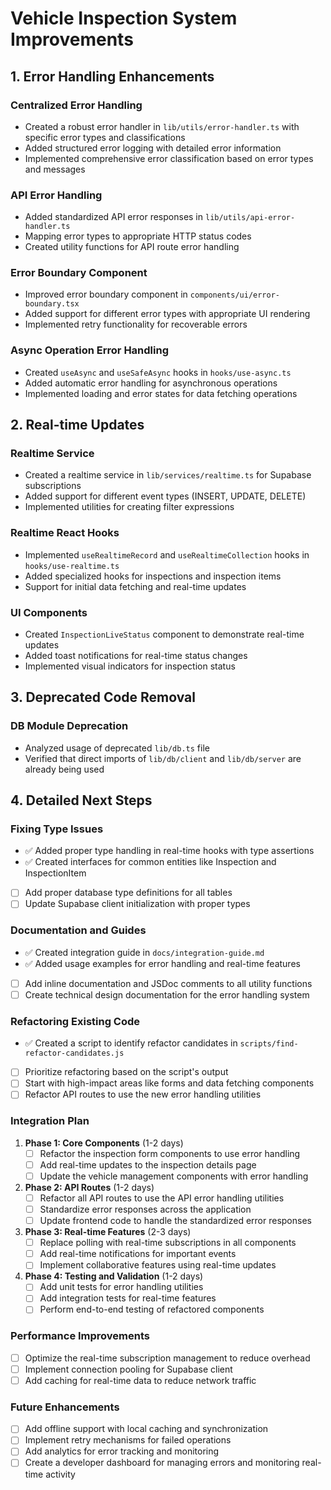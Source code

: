 # Vehicle Inspection System Improvements

## 1. Error Handling Enhancements

### Centralized Error Handling
- Created a robust error handler in `lib/utils/error-handler.ts` with specific error types and classifications
- Added structured error logging with detailed error information
- Implemented comprehensive error classification based on error types and messages

### API Error Handling
- Added standardized API error responses in `lib/utils/api-error-handler.ts`
- Mapping error types to appropriate HTTP status codes
- Created utility functions for API route error handling

### Error Boundary Component
- Improved error boundary component in `components/ui/error-boundary.tsx`
- Added support for different error types with appropriate UI rendering
- Implemented retry functionality for recoverable errors

### Async Operation Error Handling
- Created `useAsync` and `useSafeAsync` hooks in `hooks/use-async.ts`
- Added automatic error handling for asynchronous operations
- Implemented loading and error states for data fetching operations

## 2. Real-time Updates

### Realtime Service
- Created a realtime service in `lib/services/realtime.ts` for Supabase subscriptions
- Added support for different event types (INSERT, UPDATE, DELETE)
- Implemented utilities for creating filter expressions

### Realtime React Hooks
- Implemented `useRealtimeRecord` and `useRealtimeCollection` hooks in `hooks/use-realtime.ts`
- Added specialized hooks for inspections and inspection items
- Support for initial data fetching and real-time updates

### UI Components
- Created `InspectionLiveStatus` component to demonstrate real-time updates
- Added toast notifications for real-time status changes
- Implemented visual indicators for inspection status

## 3. Deprecated Code Removal

### DB Module Deprecation
- Analyzed usage of deprecated `lib/db.ts` file
- Verified that direct imports of `lib/db/client` and `lib/db/server` are already being used

## 4. Detailed Next Steps

### Fixing Type Issues
- ✅ Added proper type handling in real-time hooks with type assertions
- ✅ Created interfaces for common entities like Inspection and InspectionItem
- [ ] Add proper database type definitions for all tables
- [ ] Update Supabase client initialization with proper types

### Documentation and Guides
- ✅ Created integration guide in `docs/integration-guide.md`
- ✅ Added usage examples for error handling and real-time features
- [ ] Add inline documentation and JSDoc comments to all utility functions
- [ ] Create technical design documentation for the error handling system

### Refactoring Existing Code
- ✅ Created a script to identify refactor candidates in `scripts/find-refactor-candidates.js`
- [ ] Prioritize refactoring based on the script's output
- [ ] Start with high-impact areas like forms and data fetching components
- [ ] Refactor API routes to use the new error handling utilities

### Integration Plan
1. **Phase 1: Core Components** (1-2 days)
   - [ ] Refactor the inspection form components to use error handling
   - [ ] Add real-time updates to the inspection details page
   - [ ] Update the vehicle management components with error handling

2. **Phase 2: API Routes** (1-2 days)
   - [ ] Refactor all API routes to use the API error handling utilities
   - [ ] Standardize error responses across the application
   - [ ] Update frontend code to handle the standardized error responses

3. **Phase 3: Real-time Features** (2-3 days)
   - [ ] Replace polling with real-time subscriptions in all components
   - [ ] Add real-time notifications for important events
   - [ ] Implement collaborative features using real-time updates

4. **Phase 4: Testing and Validation** (1-2 days)
   - [ ] Add unit tests for error handling utilities
   - [ ] Add integration tests for real-time features
   - [ ] Perform end-to-end testing of refactored components

### Performance Improvements
- [ ] Optimize the real-time subscription management to reduce overhead
- [ ] Implement connection pooling for Supabase client
- [ ] Add caching for real-time data to reduce network traffic

### Future Enhancements
- [ ] Add offline support with local caching and synchronization
- [ ] Implement retry mechanisms for failed operations
- [ ] Add analytics for error tracking and monitoring
- [ ] Create a developer dashboard for managing errors and monitoring real-time activity